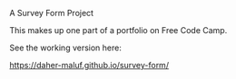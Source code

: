 A Survey Form Project

This makes up one part of a portfolio on Free Code Camp.

See the working version here:

https://daher-maluf.github.io/survey-form/
